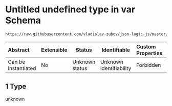 # Untitled undefined type in var Schema

```txt
https://raw.githubusercontent.com/vladislav-zubov/json-logic-js/master/schemas/operators/accessor/variable.json#/examples/1
```




| Abstract            | Extensible | Status         | Identifiable            | Custom Properties | Additional Properties | Access Restrictions | Defined In                                                                 |
| :------------------ | ---------- | -------------- | ----------------------- | :---------------- | --------------------- | ------------------- | -------------------------------------------------------------------------- |
| Can be instantiated | No         | Unknown status | Unknown identifiability | Forbidden         | Allowed               | none                | [variable.json\*](operators/accessor/variable.json "open original schema") |

## 1 Type

unknown

